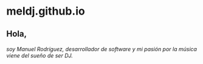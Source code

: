 # meldj.github.io

## Hola, 
###### soy Manuel Rodríguez, desarrollador de software y mi pasión por la música viene del sueño de ser DJ.
